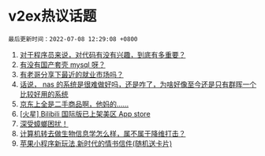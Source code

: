 # v2ex热议话题

`最后更新时间：2022-07-08 12:29:08 +0800`

1. [对于程序员来说，对代码有没有兴趣，到底有多重要？](https://www.v2ex.com/t/864647)
1. [有没有国产套壳 mysql 呀？](https://www.v2ex.com/t/864650)
1. [有老哥分享下最近的就业市场吗？](https://www.v2ex.com/t/864676)
1. [话说， nas 的系统是很难做好吗，还是咋了，为啥好像至今还是只有群晖一个比较好用的系统](https://www.v2ex.com/t/864712)
1. [京东上全是二手商品啊，他妈的……](https://www.v2ex.com/t/864648)
1. [[火星] Bilibili 国际版已上架美区 App store](https://www.v2ex.com/t/864812)
1. [深受蟑螂困扰！](https://www.v2ex.com/t/864798)
1. [计算机转去做生物信息学怎么样，属不属于降维打击？](https://www.v2ex.com/t/864652)
1. [苹果小程序新玩法,新时代的情书信件(随机送卡片)](https://www.v2ex.com/t/864835)

